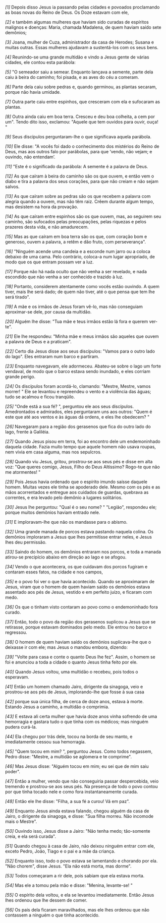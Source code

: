 *[1]* Depois disso Jesus ia passando pelas cidades e povoados proclamando as boas novas do Reino de Deus. Os Doze estavam com ele,

*[2]* e também algumas mulheres que haviam sido curadas de espíritos malignos e doenças: Maria, chamada Madalena, de quem haviam saído sete demônios;

*[3]* Joana, mulher de Cuza, administrador da casa de Herodes; Susana e muitas outras. Essas mulheres ajudavam a sustentá-los com os seus bens.

*[4]* Reunindo-se uma grande multidão e vindo a Jesus gente de várias cidades, ele contou esta parábola:

*[5]* "O semeador saiu a semear. Enquanto lançava a semente, parte dela caiu à beira do caminho; foi pisada, e as aves do céu a comeram.

*[6]* Parte dela caiu sobre pedras e, quando germinou, as plantas secaram, porque não havia umidade.

*[7]* Outra parte caiu entre espinhos, que cresceram com ela e sufocaram as plantas.

*[8]* Outra ainda caiu em boa terra. Cresceu e deu boa colheita, a cem por um". Tendo dito isso, exclamou: "Aquele que tem ouvidos para ouvir, ouça! "

*[9]* Seus discípulos perguntaram-lhe o que significava aquela parábola.

*[10]* Ele disse: "A vocês foi dado o conhecimento dos mistérios do Reino de Deus, mas aos outros falo por parábolas, para que ‘vendo, não vejam; e ouvindo, não entendam’.

*[11]* "Este é o significado da parábola: A semente é a palavra de Deus.

*[12]* As que caíram à beira do caminho são os que ouvem, e então vem o diabo e tira a palavra dos seus corações, para que não creiam e não sejam salvos.

*[13]* As que caíram sobre as pedras são os que recebem a palavra com alegria quando a ouvem, mas não têm raiz. Crêem durante algum tempo, mas desistem na hora da provação.

*[14]* As que caíram entre espinhos são os que ouvem, mas, ao seguirem seu caminho, são sufocados pelas preocupações, pelas riquezas e pelos prazeres desta vida, e não amadurecem.

*[15]* Mas as que caíram em boa terra são os que, com coração bom e generoso, ouvem a palavra, a retêm e dão fruto, com perseverança".

*[16]* "Ninguém acende uma candeia e a esconde num jarro ou a coloca debaixo de uma cama. Pelo contrário, coloca-a num lugar apropriado, de modo que os que entram possam ver a luz.

*[17]* Porque não há nada oculto que não venha a ser revelado, e nada escondido que não venha a ser conhecido e trazido à luz.

*[18]* Portanto, considerem atentamente como vocês estão ouvindo. A quem tiver, mais lhe será dado; de quem não tiver, até o que pensa que tem lhe será tirado".

*[19]* A mãe e os irmãos de Jesus foram vê-lo, mas não conseguiam aproximar-se dele, por causa da multidão.

*[20]* Alguém lhe disse: "Tua mãe e teus irmãos estão lá fora e querem ver-te".

*[21]* Ele lhe respondeu: "Minha mãe e meus irmãos são aqueles que ouvem a palavra de Deus e a praticam".

*[22]* Certo dia Jesus disse aos seus discípulos: "Vamos para o outro lado do lago". Eles entraram num barco e partiram.

*[23]* Enquanto navegavam, ele adormeceu. Abateu-se sobre o lago um forte vendaval, de modo que o barco estava sendo inundado, e eles corriam grande perigo.

*[24]* Os discípulos foram acordá-lo, clamando: "Mestre, Mestre, vamos morrer! " Ele se levantou e repreendeu o vento e a violência das águas; tudo se acalmou e ficou tranqüilo.

*[25]* "Onde está a sua fé? ", perguntou ele aos seus discípulos. Amedrontados e admirados, eles perguntaram uns aos outros: "Quem é este que até aos ventos e às águas dá ordens, e eles lhe obedecem? "

*[26]* Navegaram para a região dos gerasenos que fica do outro lado do lago, frente à Galiléia.

*[27]* Quando Jesus pisou em terra, foi ao encontro dele um endemoninhado daquela cidade. Fazia muito tempo que aquele homem não usava roupas, nem vivia em casa alguma, mas nos sepulcros.

*[28]* Quando viu Jesus, gritou, prostrou-se aos seus pés e disse em alta voz: "Que queres comigo, Jesus, Filho do Deus Altíssimo? Rogo-te que não me atormentes! "

*[29]* Pois Jesus havia ordenado que o espírito imundo saísse daquele homem. Muitas vezes ele tinha se apoderado dele. Mesmo com os pés e as mãos acorrentados e entregue aos cuidados de guardas, quebrava as correntes, e era levado pelo demônio a lugares solitários.

*[30]* Jesus lhe perguntou: "Qual é o seu nome? " "Legião", respondeu ele; porque muitos demônios haviam entrado nele.

*[31]* E imploravam-lhe que não os mandasse para o abismo.

*[32]* Uma grande manada de porcos estava pastando naquela colina. Os demônios imploraram a Jesus que lhes permitisse entrar neles, e Jesus lhes deu permissão.

*[33]* Saindo do homem, os demônios entraram nos porcos, e toda a manada atirou-se precipício abaixo em direção ao lago e se afogou.

*[34]* Vendo o que acontecera, os que cuidavam dos porcos fugiram e contaram esses fatos, na cidade e nos campos,

*[35]* e o povo foi ver o que havia acontecido. Quando se aproximaram de Jesus, viram que o homem de quem haviam saído os demônios estava assentado aos pés de Jesus, vestido e em perfeito juízo, e ficaram com medo.

*[36]* Os que o tinham visto contaram ao povo como o endemoninhado fora curado.

*[37]* Então, todo o povo da região dos gerasenos suplicou a Jesus que se retirasse, porque estavam dominados pelo medo. Ele entrou no barco e regressou.

*[38]* O homem de quem haviam saído os demônios suplicava-lhe que o deixasse ir com ele; mas Jesus o mandou embora, dizendo:

*[39]* "Volte para casa e conte o quanto Deus lhe fez". Assim, o homem se foi e anunciou a toda a cidade o quanto Jesus tinha feito por ele.

*[40]* Quando Jesus voltou, uma multidão o recebeu, pois todos o esperavam.

*[41]* Então um homem chamado Jairo, dirigente da sinagoga, veio e prostrou-se aos pés de Jesus, implorando-lhe que fosse à sua casa

*[42]* porque sua única filha, de cerca de doze anos, estava à morte. Estando Jesus a caminho, a multidão o comprimia.

*[43]* E estava ali certa mulher que havia doze anos vinha sofrendo de uma hemorragia e gastara tudo o que tinha com os médicos; mas ninguém pudera curá-la.

*[44]* Ela chegou por trás dele, tocou na borda de seu manto, e imediatamente cessou sua hemorragia.

*[45]* "Quem tocou em mim? ", perguntou Jesus. Como todos negassem, Pedro disse: "Mestre, a multidão se aglomera e te comprime".

*[46]* Mas Jesus disse: "Alguém tocou em mim; eu sei que de mim saiu poder".

*[47]* Então a mulher, vendo que não conseguiria passar despercebida, veio tremendo e prostrou-se aos seus pés. Na presença de todo o povo contou por que tinha tocado nele e como fora instantaneamente curada.

*[48]* Então ele lhe disse: "Filha, a sua fé a curou! Vá em paz".

*[49]* Enquanto Jesus ainda estava falando, chegou alguém da casa de Jairo, o dirigente da sinagoga, e disse: "Sua filha morreu. Não incomode mais o Mestre".

*[50]* Ouvindo isso, Jesus disse a Jairo: "Não tenha medo; tão-somente creia, e ela será curada".

*[51]* Quando chegou à casa de Jairo, não deixou ninguém entrar com ele, exceto Pedro, João, Tiago e o pai e a mãe da criança.

*[52]* Enquanto isso, todo o povo estava se lamentando e chorando por ela. "Não chorem", disse Jesus. "Ela não está morta, mas dorme".

*[53]* Todos começaram a rir dele, pois sabiam que ela estava morta.

*[54]* Mas ele a tomou pela mão e disse: "Menina, levante-se! "

*[55]* O espírito dela voltou, e ela se levantou imediatamente. Então Jesus lhes ordenou que lhe dessem de comer.

*[56]* Os pais dela ficaram maravilhados, mas ele lhes ordenou que não contassem a ninguém o que tinha acontecido.

